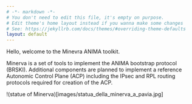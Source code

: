 ```yaml
---
# -*- markdown -*-
# You don't need to edit this file, it's empty on purpose.
# Edit theme's home layout instead if you wanna make some changes
# See: https://jekyllrb.com/docs/themes/#overriding-theme-defaults
layout: default
---
```


Hello, welcome to the Minevra ANIMA toolkit.

Minerva is a set of tools to implement the ANIMA bootstrap protocol (BRSKI).
Additional components are planned to implement a reference
Autonomic Control Plane (ACP) including the IPsec and RPL routing protocols
required for creation of the ACP.

!(statue of Minerva)[images/statua_della_minerva_a_pavia.jpg]
